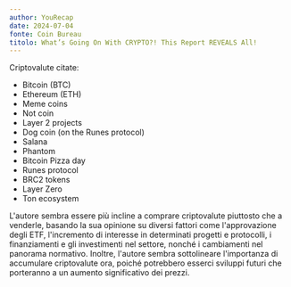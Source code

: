 ```yaml
---
author: YouRecap
date: 2024-07-04
fonte: Coin Bureau
titolo: What’s Going On With CRYPTO?! This Report REVEALS All!
---
```


Criptovalute citate:
- Bitcoin (BTC)
- Ethereum (ETH)
- Meme coins
- Not coin
- Layer 2 projects
- Dog coin (on the Runes protocol)
- Salana
- Phantom
- Bitcoin Pizza day
- Runes protocol
- BRC2 tokens
- Layer Zero
- Ton ecosystem

L'autore sembra essere più incline a comprare criptovalute piuttosto che a venderle, basando la sua opinione su diversi fattori come l'approvazione degli ETF, l'incremento di interesse in determinati progetti e protocolli, i finanziamenti e gli investimenti nel settore, nonché i cambiamenti nel panorama normativo. Inoltre, l'autore sembra sottolineare l'importanza di accumulare criptovalute ora, poiché potrebbero esserci sviluppi futuri che porteranno a un aumento significativo dei prezzi.
